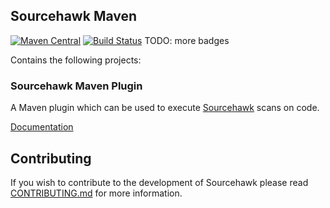 Sourcehawk Maven
----------------

[![Maven Central](https://img.shields.io/maven-central/v/com.optum.sourcehawk.maven/sourcehawk-maven.svg?label=Maven%20Central)](https://search.maven.org/search?q=g:%22com.optum.sourcehawk.maven%22%20AND%20a:%22sourcehawk-maven%22) 
[![Build Status](https://github.com/optum/sourcehawk-maven/workflows/maven-ci/badge.svg)](https://github.com/optum/sourcehawk-maven/actions)
TODO: more badges 

Contains the following projects:

### Sourcehawk Maven Plugin
A Maven plugin which can be used to execute [Sourcehawk](https://github.com/optum/sourcehawk) scans on code.

[Documentation](https://optum.github.io/sourcehawk-maven)

## Contributing
If you wish to contribute to the development of Sourcehawk please read [CONTRIBUTING.md](CONTRIBUTING.md) for more information.
